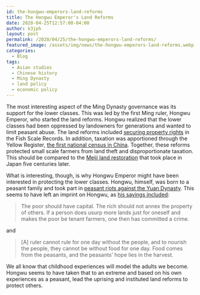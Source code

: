 ```yaml
---
id: the-hongwu-emperors-land-reforms
title: The Hongwu Emperor's Land Reforms
date: 2020-04-25T12:57:00-04:00
author: k3jph
layout: post
permalink: /2020/04/25/the-hongwu-emperors-land-reforms/
featured_image: /assets/img/news/the-hongwu-emperors-land-reforms.webp
categories:
  - Blog
tags:
  - Asian studies
  - Chinese history
  - Ming Dynasty
  - land policy
  - economic policy
---
```


The most interesting aspect of the Ming Dynasty governance was its
support for the lower classes.  This was led by the first Ming
ruler, Hongwu Emperor, who started the land reforms. Hongwu realized
that the lower classes had been oppressed by landowners for generations
and wanted to limit peasant abuse.  The land reforms included
[securing property
rights](https://www.persee.fr/doc/etchi_0755-5857_2009_num_28_1_924) in
the Fish Scale Records.  In addition, taxation was apportioned
through the Yellow Register, [the first national census in
China](https://www.jstor.org/stable/25549473).  Together, these
reforms protected small scale farmers from land theft and
disproportionate taxation.  This should be compared to the
[Meiji land restoration](/2018/04/02/meiji-land-reforms-and-modernization)
that took place in Japan five centuries later.

What is interesting, though, is why Hongwu Emperor might have been
interested in protecting the lower classes.  Hongwu, himself, was
born to a peasant family and took part in [peasant riots against
the Yuan
Dynasty](https://www.tandfonline.com/doi/abs/10.2753/CSH0009-4633330328).
This seems to have left an imprint on Hongwu, as [his sayings
included](https://www.tandfonline.com/doi/abs/10.2753/CSH0009-4633330312):

> The poor should have capital. The rich should not annex the
property of others. If a person does usurp more lands just for
oneself and makes the poor be tenant farmers, one then has committed
a crime.

and

> [A] ruler cannot rule for one day without the people, and to
nourish the people, they cannot be without food for one day. Food
comes from the peasants, and the peasants’ hope lies in the harvest.

We all know that childhood experiences will model the adults we
become.  Hongwu seems to have taken that to an extreme and based
on his own experiences as a peasant, lead the uprising and instituted
land reforms to protect others.
